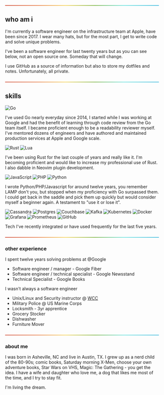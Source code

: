 ![-----------------------------------------------------](./assets/rainbow.png)

## who am i

I'm currently a software engineer on the infrastructure team at Apple, have been
since 2017. I wear many hats, but for the most part, I get to write code and 
solve unique problems.

I've been a software engineer for last twenty years but as you can see below, 
not an open source one. Someday that will change.

I use GitHub as a source of information but also to store my dotfiles and notes.
Unfortunately, all private.

![-----------------------------------------------------](./assets/rainbow.png)

## skills

![Go](https://img.shields.io/badge/go-%2300ADD8.svg?logo=go&logoColor=white)

I've used Go nearly everyday since 2014, I started while I was working at Google 
and had the benefit of learning through code review from the Go team itself.
I became proficient enough to be a readability reviewer myself. I've mentored dozens
of engineers and have authored and maintained production services at Apple and 
Google scale.

![Rust](https://img.shields.io/badge/rust-%23000000.svg?logo=rust&logoColor=white)
![Lua](https://img.shields.io/badge/lua-%232C2D72.svg?logo=lua&logoColor=white)

I've been using Rust for the last couple of years and really like it. I'm becoming 
proficient and would like to increase my professional use of Rust. I also dabble 
in Neovim plugin development. 

![JavaScript](https://img.shields.io/badge/javascript-%23323330.svg?logo=javascript&logoColor=%23F7DF1E)
![PHP](https://img.shields.io/badge/php-%23777BB4.svg?logo=php&logoColor=white)
![Python](https://img.shields.io/badge/python-3670A0?logo=python&logoColor=ffdd54)

I wrote Python/PHP/Javascript for around twelve years, you remember LAMP don't you,
but stopped when my proficiency with Go surpassed them. I could get back in the 
saddle and pick them up quickly but would consider myself a beginner again.  A 
testament to "use it or lose it".

![Cassandra](https://img.shields.io/badge/cassandra-%231287B1.svg?style=plastic&logo=apache-cassandra&logoColor=white)
![Postgres](https://img.shields.io/badge/postgres-%23316192.svg?style=plastic&logo=postgresql&logoColor=white)
![Couchbase](https://img.shields.io/badge/Couchbase-EA2328?style=plastic&logo=couchbase&logoColor=white)
![Kafka](https://img.shields.io/badge/Kafka-000?style=plastic&logo=apachekafka)
![Kubernetes](https://img.shields.io/badge/kubernetes-%23326ce5.svg?style=plastic&logo=kubernetes&logoColor=white)
![Docker](https://img.shields.io/badge/docker-%230db7ed.svg?style=plastic&logo=docker&logoColor=white)
![Grafana](https://img.shields.io/badge/grafana-%23F46800.svg?style=plastic&logo=grafana&logoColor=white)
![Prometheus](https://img.shields.io/badge/Prometheus-E6522C?style=plastic&logo=Prometheus&logoColor=white)
![GitHub](https://img.shields.io/badge/github-%23121011.svg?style=plastic&logo=github&logoColor=white)

Tech I've recently integrated or have used frequently for the last five years.

![-----------------------------------------------------](./assets/rainbow.png)

### other experience

I spent twelve years solving problems at @Google

* Software engineer / manager - Google Fiber
* Software engineer / technical specialist - Google Newsstand
* Technical Specialist - Google Books

I wasn't always a software engineer 

* Unix/Linux and Security instructor @ [WCC](https://www.wccnet.edu)
* Military Police @ US Marine Corps
* Locksmith - 3yr apprentice
* Grocery Stocker
* Dishwasher
* Furniture Mover

![-----------------------------------------------------](./assets/rainbow.png)

### about me
I was born in Asheville, NC and live in Austin, TX. I grew up as a nerd child of 
the 80-90s; comic books, Saturday morning X-Men, choose your own adventure books, 
Star Wars on VHS, Magic: The Gathering - you get the idea.  I have a wife and 
daughter who love me, a dog that likes me most of the time, and I try to stay fit. 

I'm living the dream.

